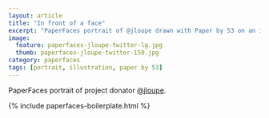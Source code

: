 ```yaml
---
layout: article
title: "In front of a face"
excerpt: "PaperFaces portrait of @jloupe drawn with Paper by 53 on an iPad."
image: 
  feature: paperfaces-jloupe-twitter-lg.jpg
  thumb: paperfaces-jloupe-twitter-150.jpg
category: paperfaces
tags: [portrait, illustration, paper by 53]
---
```


PaperFaces portrait of project donator [@jloupe](http://twitter.com/jloupe).

{% include paperfaces-boilerplate.html %}